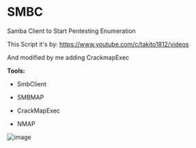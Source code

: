 # SMBC
Samba Client to Start Pentesting Enumeration

This Script it's by: https://www.youtube.com/c/takito1812/videos

And modified by me adding CrackmapExec

**Tools:**

- SmbClient

- SMBMAP

- CrackMapExec

- NMAP

![image](https://user-images.githubusercontent.com/79543461/180799017-4662e9cf-47d5-48cd-aea1-3114ad4ea4d0.png)

